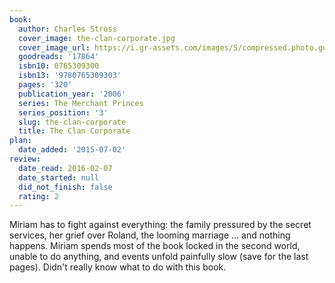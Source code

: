 ```yaml
---
book:
  author: Charles Stross
  cover_image: the-clan-corporate.jpg
  cover_image_url: https://i.gr-assets.com/images/S/compressed.photo.goodreads.com/books/1442876283l/17864._SY475_.jpg
  goodreads: '17864'
  isbn10: 0765309300
  isbn13: '9780765309303'
  pages: '320'
  publication_year: '2006'
  series: The Merchant Princes
  series_position: '3'
  slug: the-clan-corporate
  title: The Clan Corporate
plan:
  date_added: '2015-07-02'
review:
  date_read: 2016-02-07
  date_started: null
  did_not_finish: false
  rating: 2
---
```


Miriam has to fight against everything: the family pressured by the secret services, her grief over Roland, the looming marriage … and nothing happens. Miriam spends most of the book locked in the second world, unable to do anything, and events unfold painfully slow (save for the last pages). Didn't really know what to do with this book.
